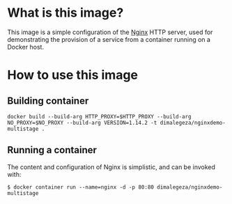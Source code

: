 # What is this image?

This image is a simple configuration of the [Nginx](https://nginx.org/en/) HTTP server, used for demonstrating the provision of a service from a container running on a Docker host.

# How to use this image

## Building container
```
docker build --build-arg HTTP_PROXY=$HTTP_PROXY --build-arg NO_PROXY=$NO_PROXY --build-arg VERSION=1.14.2 -t dimalegeza/nginxdemo-multistage .
```

## Running a container

The content and configuration of Nginx is simplistic, and can be invoked with:

```
$ docker container run --name=nginx -d -p 80:80 dimalegeza/nginxdemo-multistage
```